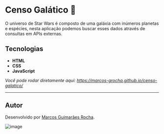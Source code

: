 # Censo Galático 🌌
O universo de Star Wars é composto de uma galáxia com inúmeros planetas e espécies, nesta aplicação podemos buscar esses dados através de consultas em APIs externas.

## Tecnologias
- **HTML**
- **CSS**
- **JavaScript**

*Você pode rodar diretamente aqui: https://marcos-grocha.github.io/censo-galatico/*

---

## Autor
Desenvolvido por [Marcos Guimarães Rocha](https://www.linkedin.com/in/marcos-grocha/).

![image](https://github.com/user-attachments/assets/447697aa-cab8-454e-91d7-384c25289590)
